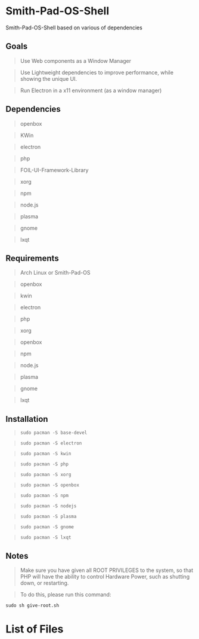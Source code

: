 # Smith-Pad-OS-Shell
Smith-Pad-OS-Shell based on various of dependencies 



## Goals 

> Use Web components as a Window Manager 

> Use Lightweight dependencies to improve performance, while showing the unique 
> UI. 


> Run Electron in a x11 environment (as a window manager)





## Dependencies

> openbox 

> KWin

> electron

> php

> FOIL-UI-Framework-Library

> xorg

> npm

> node.js

> plasma

> gnome

> lxqt




## Requirements 

> Arch Linux or Smith-Pad-OS 

> openbox

> kwin

> electron

> php

> xorg 

> openbox 

> npm

> node.js

> plasma

> gnome

> lxqt




## Installation 


> `sudo pacman -S base-devel`

> `sudo pacman -S electron` 

> `sudo pacman -S kwin`

> `sudo pacman -S php`

> `sudo pacman -S xorg`

> `sudo pacman -S openbox`

> `sudo pacman -S npm`

> `sudo pacman -S nodejs`

> `sudo pacman -S plasma`

> `sudo pacman -S gnome`

> `sudo pacman -S lxqt`



## Notes 

> Make sure you have given all ROOT PRIVILEGES to the system, so that PHP 
> will have the ability to control Hardware Power, such as shutting down, 
> or restarting. 


> To do this, please run this command: 

`sudo sh give-root.sh`



# List of Files 

```shell


```
